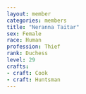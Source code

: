 ```yaml
---
layout: member
categories: members
title: "Neranna Taitar"
sex: Female
race: Human
profession: Thief
rank: Duchess
level: 29
crafts:
- craft: Cook
- craft: Huntsman
---
```

